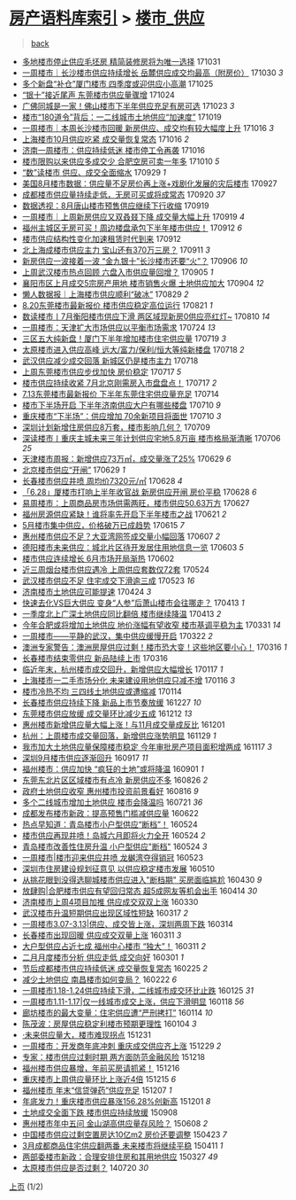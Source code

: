 [房产语料库索引](../../README.md)  > [楼市_供应](楼市_供应.md)
====
> [back](../README.md)

- [多地楼市停止供应毛坯房 精简装修房将为唯一选择](http://jkwz.applinzi.com/ittc/7030726165109670929.html#%E5%A4%9A%E5%9C%B0%E6%A5%BC%E5%B8%82%E5%81%9C%E6%AD%A2%E4%BE%9B%E5%BA%94%E6%AF%9B%E5%9D%AF%E6%88%BF+%E7%B2%BE%E7%AE%80%E8%A3%85%E4%BF%AE%E6%88%BF%E5%B0%86%E4%B8%BA%E5%94%AF%E4%B8%80%E9%80%89%E6%8B%A9) 171031  
- [一周楼市｜长沙楼市供应持续增长 岳麓供应成交均最高（附房价）](http://jkwz.applinzi.com/ittc/7030323253984363536.html#%E4%B8%80%E5%91%A8%E6%A5%BC%E5%B8%82%EF%BD%9C%E9%95%BF%E6%B2%99%E6%A5%BC%E5%B8%82%E4%BE%9B%E5%BA%94%E6%8C%81%E7%BB%AD%E5%A2%9E%E9%95%BF+%E5%B2%B3%E9%BA%93%E4%BE%9B%E5%BA%94%E6%88%90%E4%BA%A4%E5%9D%87%E6%9C%80%E9%AB%98%EF%BC%88%E9%99%84%E6%88%BF%E4%BB%B7%EF%BC%89) 171030 *3* 
- [多个新盘“补仓”厦门楼市 四季度或迎供应小高潮](http://jkwz.applinzi.com/ittc/7028410578526274577.html#%E5%A4%9A%E4%B8%AA%E6%96%B0%E7%9B%98%E2%80%9C%E8%A1%A5%E4%BB%93%E2%80%9D%E5%8E%A6%E9%97%A8%E6%A5%BC%E5%B8%82+%E5%9B%9B%E5%AD%A3%E5%BA%A6%E6%88%96%E8%BF%8E%E4%BE%9B%E5%BA%94%E5%B0%8F%E9%AB%98%E6%BD%AE) 171025  
- [“银十”接近尾声 东莞楼市供应量骤增](http://jkwz.applinzi.com/ittc/7027693120890864657.html#%E2%80%9C%E9%93%B6%E5%8D%81%E2%80%9D%E6%8E%A5%E8%BF%91%E5%B0%BE%E5%A3%B0+%E4%B8%9C%E8%8E%9E%E6%A5%BC%E5%B8%82%E4%BE%9B%E5%BA%94%E9%87%8F%E9%AA%A4%E5%A2%9E) 171024  
- [广佛同城是一家！佛山楼市下半年供应充足有房可选](http://jkwz.applinzi.com/ittc/7027674155380638736.html#%E5%B9%BF%E4%BD%9B%E5%90%8C%E5%9F%8E%E6%98%AF%E4%B8%80%E5%AE%B6%EF%BC%81%E4%BD%9B%E5%B1%B1%E6%A5%BC%E5%B8%82%E4%B8%8B%E5%8D%8A%E5%B9%B4%E4%BE%9B%E5%BA%94%E5%85%85%E8%B6%B3%E6%9C%89%E6%88%BF%E5%8F%AF%E9%80%89) 171023 *3* 
- [楼市“180道令”背后：一二线城市土地供应“加速度”](http://jkwz.applinzi.com/ittc/7026118754319205393.html#%E6%A5%BC%E5%B8%82%E2%80%9C180%E9%81%93%E4%BB%A4%E2%80%9D%E8%83%8C%E5%90%8E%EF%BC%9A%E4%B8%80%E4%BA%8C%E7%BA%BF%E5%9F%8E%E5%B8%82%E5%9C%9F%E5%9C%B0%E4%BE%9B%E5%BA%94%E2%80%9C%E5%8A%A0%E9%80%9F%E5%BA%A6%E2%80%9D) 171019  
- [一周楼市｜本周长沙楼市回暖 新房供应、成交均有较大幅度上升](http://jkwz.applinzi.com/ittc/7025106745033229329.html#%E4%B8%80%E5%91%A8%E6%A5%BC%E5%B8%82%EF%BD%9C%E6%9C%AC%E5%91%A8%E9%95%BF%E6%B2%99%E6%A5%BC%E5%B8%82%E5%9B%9E%E6%9A%96+%E6%96%B0%E6%88%BF%E4%BE%9B%E5%BA%94%E3%80%81%E6%88%90%E4%BA%A4%E5%9D%87%E6%9C%89%E8%BE%83%E5%A4%A7%E5%B9%85%E5%BA%A6%E4%B8%8A%E5%8D%87) 171016 *3* 
- [上海楼市10月供应吃紧 成交量恢复常态](http://jkwz.applinzi.com/ittc/7025091754599121937.html#%E4%B8%8A%E6%B5%B7%E6%A5%BC%E5%B8%8210%E6%9C%88%E4%BE%9B%E5%BA%94%E5%90%83%E7%B4%A7+%E6%88%90%E4%BA%A4%E9%87%8F%E6%81%A2%E5%A4%8D%E5%B8%B8%E6%80%81) 171016 *2* 
- [济南一周楼市：供应持续低迷 楼市停工令再袭](http://jkwz.applinzi.com/ittc/7025056333232079888.html#%E6%B5%8E%E5%8D%97%E4%B8%80%E5%91%A8%E6%A5%BC%E5%B8%82%EF%BC%9A%E4%BE%9B%E5%BA%94%E6%8C%81%E7%BB%AD%E4%BD%8E%E8%BF%B7+%E6%A5%BC%E5%B8%82%E5%81%9C%E5%B7%A5%E4%BB%A4%E5%86%8D%E8%A2%AD) 171016  
- [楼市限购以来供应多成交少 合肥空房可卖一年多](http://jkwz.applinzi.com/ittc/7022714473545204752.html#%E6%A5%BC%E5%B8%82%E9%99%90%E8%B4%AD%E4%BB%A5%E6%9D%A5%E4%BE%9B%E5%BA%94%E5%A4%9A%E6%88%90%E4%BA%A4%E5%B0%91+%E5%90%88%E8%82%A5%E7%A9%BA%E6%88%BF%E5%8F%AF%E5%8D%96%E4%B8%80%E5%B9%B4%E5%A4%9A) 171010 *5* 
- [“数”读楼市 供应、成交全面缩水](http://jkwz.applinzi.com/ittc/7018534540195398673.html#%E2%80%9C%E6%95%B0%E2%80%9D%E8%AF%BB%E6%A5%BC%E5%B8%82+%E4%BE%9B%E5%BA%94%E3%80%81%E6%88%90%E4%BA%A4%E5%85%A8%E9%9D%A2%E7%BC%A9%E6%B0%B4) 170929 *1* 
- [美国8月楼市数据：供应量不足房价再上涨+戏剧化发展的灾后楼市](http://jkwz.applinzi.com/ittc/7017323143390299152.html#%E7%BE%8E%E5%9B%BD8%E6%9C%88%E6%A5%BC%E5%B8%82%E6%95%B0%E6%8D%AE%EF%BC%9A%E4%BE%9B%E5%BA%94%E9%87%8F%E4%B8%8D%E8%B6%B3%E6%88%BF%E4%BB%B7%E5%86%8D%E4%B8%8A%E6%B6%A8%2B%E6%88%8F%E5%89%A7%E5%8C%96%E5%8F%91%E5%B1%95%E7%9A%84%E7%81%BE%E5%90%8E%E6%A5%BC%E5%B8%82) 170927  
- [成都楼市供应量持续走低，无房可买或将成常态](http://jkwz.applinzi.com/ittc/7015326180620895249.html#%E6%88%90%E9%83%BD%E6%A5%BC%E5%B8%82%E4%BE%9B%E5%BA%94%E9%87%8F%E6%8C%81%E7%BB%AD%E8%B5%B0%E4%BD%8E%EF%BC%8C%E6%97%A0%E6%88%BF%E5%8F%AF%E4%B9%B0%E6%88%96%E5%B0%86%E6%88%90%E5%B8%B8%E6%80%81) 170920 *37* 
- [数据透视：8月唐山楼市预售供应继续下行收缩](http://jkwz.applinzi.com/ittc/7015015049566094352.html#%E6%95%B0%E6%8D%AE%E9%80%8F%E8%A7%86%EF%BC%9A8%E6%9C%88%E5%94%90%E5%B1%B1%E6%A5%BC%E5%B8%82%E9%A2%84%E5%94%AE%E4%BE%9B%E5%BA%94%E7%BB%A7%E7%BB%AD%E4%B8%8B%E8%A1%8C%E6%94%B6%E7%BC%A9) 170919  
- [一周楼市｜上周新房供应又双叒叕下降 成交量大幅上升](http://jkwz.applinzi.com/ittc/7014948932453663761.html#%E4%B8%80%E5%91%A8%E6%A5%BC%E5%B8%82%EF%BD%9C%E4%B8%8A%E5%91%A8%E6%96%B0%E6%88%BF%E4%BE%9B%E5%BA%94%E5%8F%88%E5%8F%8C%E5%8F%92%E5%8F%95%E4%B8%8B%E9%99%8D+%E6%88%90%E4%BA%A4%E9%87%8F%E5%A4%A7%E5%B9%85%E4%B8%8A%E5%8D%87) 170919 *4* 
- [福州主城区无房可买！周边楼盘承包下半年楼市供应！](http://jkwz.applinzi.com/ittc/7012370634599040016.html#%E7%A6%8F%E5%B7%9E%E4%B8%BB%E5%9F%8E%E5%8C%BA%E6%97%A0%E6%88%BF%E5%8F%AF%E4%B9%B0%EF%BC%81%E5%91%A8%E8%BE%B9%E6%A5%BC%E7%9B%98%E6%89%BF%E5%8C%85%E4%B8%8B%E5%8D%8A%E5%B9%B4%E6%A5%BC%E5%B8%82%E4%BE%9B%E5%BA%94%EF%BC%81) 170912 *6* 
- [楼市供应结构性变化加速租赁时代到来](http://jkwz.applinzi.com/ittc/7012326019846112016.html#%E6%A5%BC%E5%B8%82%E4%BE%9B%E5%BA%94%E7%BB%93%E6%9E%84%E6%80%A7%E5%8F%98%E5%8C%96%E5%8A%A0%E9%80%9F%E7%A7%9F%E8%B5%81%E6%97%B6%E4%BB%A3%E5%88%B0%E6%9D%A5) 170912  
- [北上海成楼市供应主力 宝山还有370万三房？](http://jkwz.applinzi.com/ittc/7012055821335397393.html#%E5%8C%97%E4%B8%8A%E6%B5%B7%E6%88%90%E6%A5%BC%E5%B8%82%E4%BE%9B%E5%BA%94%E4%B8%BB%E5%8A%9B+%E5%AE%9D%E5%B1%B1%E8%BF%98%E6%9C%89370%E4%B8%87%E4%B8%89%E6%88%BF%EF%BC%9F) 170911 *3* 
- [新房供应一波接着一波 “金九银十”长沙楼市还要“火”？](http://jkwz.applinzi.com/ittc/7010229262039385104.html#%E6%96%B0%E6%88%BF%E4%BE%9B%E5%BA%94%E4%B8%80%E6%B3%A2%E6%8E%A5%E7%9D%80%E4%B8%80%E6%B3%A2+%E2%80%9C%E9%87%91%E4%B9%9D%E9%93%B6%E5%8D%81%E2%80%9D%E9%95%BF%E6%B2%99%E6%A5%BC%E5%B8%82%E8%BF%98%E8%A6%81%E2%80%9C%E7%81%AB%E2%80%9D%EF%BC%9F) 170906 *10* 
- [上周武汉楼市热点回顾 六盘入市供应量回增？](http://jkwz.applinzi.com/ittc/7009743362046051344.html#%E4%B8%8A%E5%91%A8%E6%AD%A6%E6%B1%89%E6%A5%BC%E5%B8%82%E7%83%AD%E7%82%B9%E5%9B%9E%E9%A1%BE+%E5%85%AD%E7%9B%98%E5%85%A5%E5%B8%82%E4%BE%9B%E5%BA%94%E9%87%8F%E5%9B%9E%E5%A2%9E%EF%BC%9F) 170905 *1* 
- [襄阳市区上月成交5宗房产用地 楼市销售火爆 土地供应加大](http://jkwz.applinzi.com/ittc/7009466103003350032.html#%E8%A5%84%E9%98%B3%E5%B8%82%E5%8C%BA%E4%B8%8A%E6%9C%88%E6%88%90%E4%BA%A45%E5%AE%97%E6%88%BF%E4%BA%A7%E7%94%A8%E5%9C%B0+%E6%A5%BC%E5%B8%82%E9%94%80%E5%94%AE%E7%81%AB%E7%88%86+%E5%9C%9F%E5%9C%B0%E4%BE%9B%E5%BA%94%E5%8A%A0%E5%A4%A7) 170904 *12* 
- [懒人数据报｜上海楼市供应顺利“破冰”](http://jkwz.applinzi.com/ittc/7007158833036919825.html#%E6%87%92%E4%BA%BA%E6%95%B0%E6%8D%AE%E6%8A%A5%EF%BD%9C%E4%B8%8A%E6%B5%B7%E6%A5%BC%E5%B8%82%E4%BE%9B%E5%BA%94%E9%A1%BA%E5%88%A9%E2%80%9C%E7%A0%B4%E5%86%B0%E2%80%9D) 170829 *2* 
- [8.20东莞楼市最新报价 楼市供应稳定高位运行](http://jkwz.applinzi.com/ittc/7004201943885677584.html#8.20%E4%B8%9C%E8%8E%9E%E6%A5%BC%E5%B8%82%E6%9C%80%E6%96%B0%E6%8A%A5%E4%BB%B7+%E6%A5%BC%E5%B8%82%E4%BE%9B%E5%BA%94%E7%A8%B3%E5%AE%9A%E9%AB%98%E4%BD%8D%E8%BF%90%E8%A1%8C) 170821 *1* 
- [数读楼市丨7月衡阳楼市供应下滑 两区域现新房0供应亮红灯~](http://jkwz.applinzi.com/ittc/7000229019260552209.html#%E6%95%B0%E8%AF%BB%E6%A5%BC%E5%B8%82%E4%B8%A87%E6%9C%88%E8%A1%A1%E9%98%B3%E6%A5%BC%E5%B8%82%E4%BE%9B%E5%BA%94%E4%B8%8B%E6%BB%91+%E4%B8%A4%E5%8C%BA%E5%9F%9F%E7%8E%B0%E6%96%B0%E6%88%BF0%E4%BE%9B%E5%BA%94%E4%BA%AE%E7%BA%A2%E7%81%AF%7E) 170810 *14* 
- [一周楼市：天津扩大市场供应以平衡市场需求](http://jkwz.applinzi.com/ittc/6993912489094677521.html#%E4%B8%80%E5%91%A8%E6%A5%BC%E5%B8%82%EF%BC%9A%E5%A4%A9%E6%B4%A5%E6%89%A9%E5%A4%A7%E5%B8%82%E5%9C%BA%E4%BE%9B%E5%BA%94%E4%BB%A5%E5%B9%B3%E8%A1%A1%E5%B8%82%E5%9C%BA%E9%9C%80%E6%B1%82) 170724 *13* 
- [三区五大纯新盘！厦门下半年增加楼市住宅供应量](http://jkwz.applinzi.com/ittc/6992061750059729937.html#%E4%B8%89%E5%8C%BA%E4%BA%94%E5%A4%A7%E7%BA%AF%E6%96%B0%E7%9B%98%EF%BC%81%E5%8E%A6%E9%97%A8%E4%B8%8B%E5%8D%8A%E5%B9%B4%E5%A2%9E%E5%8A%A0%E6%A5%BC%E5%B8%82%E4%BD%8F%E5%AE%85%E4%BE%9B%E5%BA%94%E9%87%8F) 170719 *3* 
- [太原楼市进入供应高峰 远大/富力/保利/恒大等纯新楼盘](http://jkwz.applinzi.com/ittc/6991657661723313168.html#%E5%A4%AA%E5%8E%9F%E6%A5%BC%E5%B8%82%E8%BF%9B%E5%85%A5%E4%BE%9B%E5%BA%94%E9%AB%98%E5%B3%B0+%E8%BF%9C%E5%A4%A7%2F%E5%AF%8C%E5%8A%9B%2F%E4%BF%9D%E5%88%A9%2F%E6%81%92%E5%A4%A7%E7%AD%89%E7%BA%AF%E6%96%B0%E6%A5%BC%E7%9B%98) 170718 *2* 
- [武汉供应减少成交回落 新城区仍是楼市主力](http://jkwz.applinzi.com/ittc/6991573973778039824.html#%E6%AD%A6%E6%B1%89%E4%BE%9B%E5%BA%94%E5%87%8F%E5%B0%91%E6%88%90%E4%BA%A4%E5%9B%9E%E8%90%BD+%E6%96%B0%E5%9F%8E%E5%8C%BA%E4%BB%8D%E6%98%AF%E6%A5%BC%E5%B8%82%E4%B8%BB%E5%8A%9B) 170718  
- [上周东莞楼市供应步伐加快 房价稳定](http://jkwz.applinzi.com/ittc/6991169075664126992.html#%E4%B8%8A%E5%91%A8%E4%B8%9C%E8%8E%9E%E6%A5%BC%E5%B8%82%E4%BE%9B%E5%BA%94%E6%AD%A5%E4%BC%90%E5%8A%A0%E5%BF%AB+%E6%88%BF%E4%BB%B7%E7%A8%B3%E5%AE%9A) 170717 *5* 
- [楼市供应持续收紧 7月北京刚需房入市盘盘点！](http://jkwz.applinzi.com/ittc/6991159000857838609.html#%E6%A5%BC%E5%B8%82%E4%BE%9B%E5%BA%94%E6%8C%81%E7%BB%AD%E6%94%B6%E7%B4%A7+7%E6%9C%88%E5%8C%97%E4%BA%AC%E5%88%9A%E9%9C%80%E6%88%BF%E5%85%A5%E5%B8%82%E7%9B%98%E7%9B%98%E7%82%B9%EF%BC%81) 170717 *2* 
- [7.13东莞楼市最新报价 下半年东莞住宅供应量充足](http://jkwz.applinzi.com/ittc/6990114372536763408.html#7.13%E4%B8%9C%E8%8E%9E%E6%A5%BC%E5%B8%82%E6%9C%80%E6%96%B0%E6%8A%A5%E4%BB%B7+%E4%B8%8B%E5%8D%8A%E5%B9%B4%E4%B8%9C%E8%8E%9E%E4%BD%8F%E5%AE%85%E4%BE%9B%E5%BA%94%E9%87%8F%E5%85%85%E8%B6%B3) 170714  
- [楼市下半场开启 下半年济南供应大户有哪些楼盘](http://jkwz.applinzi.com/ittc/6988670619288601604.html#%E6%A5%BC%E5%B8%82%E4%B8%8B%E5%8D%8A%E5%9C%BA%E5%BC%80%E5%90%AF+%E4%B8%8B%E5%8D%8A%E5%B9%B4%E6%B5%8E%E5%8D%97%E4%BE%9B%E5%BA%94%E5%A4%A7%E6%88%B7%E6%9C%89%E5%93%AA%E4%BA%9B%E6%A5%BC%E7%9B%98) 170710 *9* 
- [重庆楼市“下半场”：供应增加 70余新项目将面世](http://jkwz.applinzi.com/ittc/6988484062728422161.html#%E9%87%8D%E5%BA%86%E6%A5%BC%E5%B8%82%E2%80%9C%E4%B8%8B%E5%8D%8A%E5%9C%BA%E2%80%9D%EF%BC%9A%E4%BE%9B%E5%BA%94%E5%A2%9E%E5%8A%A0+70%E4%BD%99%E6%96%B0%E9%A1%B9%E7%9B%AE%E5%B0%86%E9%9D%A2%E4%B8%96) 170710 *3* 
- [深圳计划新增住房供应8万套，楼市影响几何？](http://jkwz.applinzi.com/ittc/6988228658140283909.html#%E6%B7%B1%E5%9C%B3%E8%AE%A1%E5%88%92%E6%96%B0%E5%A2%9E%E4%BD%8F%E6%88%BF%E4%BE%9B%E5%BA%948%E4%B8%87%E5%A5%97%EF%BC%8C%E6%A5%BC%E5%B8%82%E5%BD%B1%E5%93%8D%E5%87%A0%E4%BD%95%EF%BC%9F) 170709  
- [深读楼市丨重庆主城未来三年计划供应宅地5.8万亩 楼市格局渐清晰](http://jkwz.applinzi.com/ittc/6987132775554352145.html#%E6%B7%B1%E8%AF%BB%E6%A5%BC%E5%B8%82%E4%B8%A8%E9%87%8D%E5%BA%86%E4%B8%BB%E5%9F%8E%E6%9C%AA%E6%9D%A5%E4%B8%89%E5%B9%B4%E8%AE%A1%E5%88%92%E4%BE%9B%E5%BA%94%E5%AE%85%E5%9C%B05.8%E4%B8%87%E4%BA%A9+%E6%A5%BC%E5%B8%82%E6%A0%BC%E5%B1%80%E6%B8%90%E6%B8%85%E6%99%B0) 170706 *25* 
- [天津楼市周报：新增供应73万㎡，成交量涨了25%](http://jkwz.applinzi.com/ittc/6984611897587270660.html#%E5%A4%A9%E6%B4%A5%E6%A5%BC%E5%B8%82%E5%91%A8%E6%8A%A5%EF%BC%9A%E6%96%B0%E5%A2%9E%E4%BE%9B%E5%BA%9473%E4%B8%87%E3%8E%A1%EF%BC%8C%E6%88%90%E4%BA%A4%E9%87%8F%E6%B6%A8%E4%BA%8625%25) 170629 *6* 
- [北京楼市供应“开闸”](http://jkwz.applinzi.com/ittc/6984490268613936132.html#%E5%8C%97%E4%BA%AC%E6%A5%BC%E5%B8%82%E4%BE%9B%E5%BA%94%E2%80%9C%E5%BC%80%E9%97%B8%E2%80%9D) 170629 *1* 
- [长春楼市供应井喷 周均价7320元/㎡](http://jkwz.applinzi.com/ittc/6984180292473324549.html#%E9%95%BF%E6%98%A5%E6%A5%BC%E5%B8%82%E4%BE%9B%E5%BA%94%E4%BA%95%E5%96%B7+%E5%91%A8%E5%9D%87%E4%BB%B77320%E5%85%83%2F%E3%8E%A1) 170628 *4* 
- [「6.28」厦楼市打响上半年收官战 新房供应开闸 房价平稳](http://jkwz.applinzi.com/ittc/6984124179660948485.html#%E3%80%8C6.28%E3%80%8D%E5%8E%A6%E6%A5%BC%E5%B8%82%E6%89%93%E5%93%8D%E4%B8%8A%E5%8D%8A%E5%B9%B4%E6%94%B6%E5%AE%98%E6%88%98+%E6%96%B0%E6%88%BF%E4%BE%9B%E5%BA%94%E5%BC%80%E9%97%B8+%E6%88%BF%E4%BB%B7%E5%B9%B3%E7%A8%B3) 170628 *6* 
- [易周楼市：上周商品房市场供需两旺，楼市供应50.63万方](http://jkwz.applinzi.com/ittc/6983912853386822661.html#%E6%98%93%E5%91%A8%E6%A5%BC%E5%B8%82%EF%BC%9A%E4%B8%8A%E5%91%A8%E5%95%86%E5%93%81%E6%88%BF%E5%B8%82%E5%9C%BA%E4%BE%9B%E9%9C%80%E4%B8%A4%E6%97%BA%EF%BC%8C%E6%A5%BC%E5%B8%82%E4%BE%9B%E5%BA%9450.63%E4%B8%87%E6%96%B9) 170627  
- [福州房源供应紧缺！谁将率先开启下半年楼市之战](http://jkwz.applinzi.com/ittc/6981639703231988741.html#%E7%A6%8F%E5%B7%9E%E6%88%BF%E6%BA%90%E4%BE%9B%E5%BA%94%E7%B4%A7%E7%BC%BA%EF%BC%81%E8%B0%81%E5%B0%86%E7%8E%87%E5%85%88%E5%BC%80%E5%90%AF%E4%B8%8B%E5%8D%8A%E5%B9%B4%E6%A5%BC%E5%B8%82%E4%B9%8B%E6%88%98) 170621 *2* 
- [5月楼市集中供应，价格破万已成趋势](http://jkwz.applinzi.com/ittc/6979406221667730436.html#5%E6%9C%88%E6%A5%BC%E5%B8%82%E9%9B%86%E4%B8%AD%E4%BE%9B%E5%BA%94%EF%BC%8C%E4%BB%B7%E6%A0%BC%E7%A0%B4%E4%B8%87%E5%B7%B2%E6%88%90%E8%B6%8B%E5%8A%BF) 170615 *7* 
- [惠州楼市供应不足？大亚湾网签成交量小幅回落](http://jkwz.applinzi.com/ittc/6976488433676452869.html#%E6%83%A0%E5%B7%9E%E6%A5%BC%E5%B8%82%E4%BE%9B%E5%BA%94%E4%B8%8D%E8%B6%B3%EF%BC%9F%E5%A4%A7%E4%BA%9A%E6%B9%BE%E7%BD%91%E7%AD%BE%E6%88%90%E4%BA%A4%E9%87%8F%E5%B0%8F%E5%B9%85%E5%9B%9E%E8%90%BD) 170607 *2* 
- [德阳楼市未来供应：城北片区待开发居住用地信息一览](http://jkwz.applinzi.com/ittc/6974901977317114885.html#%E5%BE%B7%E9%98%B3%E6%A5%BC%E5%B8%82%E6%9C%AA%E6%9D%A5%E4%BE%9B%E5%BA%94%EF%BC%9A%E5%9F%8E%E5%8C%97%E7%89%87%E5%8C%BA%E5%BE%85%E5%BC%80%E5%8F%91%E5%B1%85%E4%BD%8F%E7%94%A8%E5%9C%B0%E4%BF%A1%E6%81%AF%E4%B8%80%E8%A7%88) 170603 *5* 
- [楼市供应连续增长 6月市场开局渐热](http://jkwz.applinzi.com/ittc/6974493981751641093.html#%E6%A5%BC%E5%B8%82%E4%BE%9B%E5%BA%94%E8%BF%9E%E7%BB%AD%E5%A2%9E%E9%95%BF+6%E6%9C%88%E5%B8%82%E5%9C%BA%E5%BC%80%E5%B1%80%E6%B8%90%E7%83%AD) 170602  
- [近三周烟台楼市供应遇冷 上周供应套数仅72套](http://jkwz.applinzi.com/ittc/6971197164750373893.html#%E8%BF%91%E4%B8%89%E5%91%A8%E7%83%9F%E5%8F%B0%E6%A5%BC%E5%B8%82%E4%BE%9B%E5%BA%94%E9%81%87%E5%86%B7+%E4%B8%8A%E5%91%A8%E4%BE%9B%E5%BA%94%E5%A5%97%E6%95%B0%E4%BB%8572%E5%A5%97) 170524  
- [武汉楼市供应不足 住宅成交下滑逾三成](http://jkwz.applinzi.com/ittc/6970778169853346820.html#%E6%AD%A6%E6%B1%89%E6%A5%BC%E5%B8%82%E4%BE%9B%E5%BA%94%E4%B8%8D%E8%B6%B3+%E4%BD%8F%E5%AE%85%E6%88%90%E4%BA%A4%E4%B8%8B%E6%BB%91%E9%80%BE%E4%B8%89%E6%88%90) 170523 *16* 
- [济南楼市土地供应可能提速](http://jkwz.applinzi.com/ittc/6959900249626772485.html#%E6%B5%8E%E5%8D%97%E6%A5%BC%E5%B8%82%E5%9C%9F%E5%9C%B0%E4%BE%9B%E5%BA%94%E5%8F%AF%E8%83%BD%E6%8F%90%E9%80%9F) 170424 *3* 
- [快速去化VS巨大供应 变身“人参”后萧山楼市会往哪走？](http://jkwz.applinzi.com/ittc/6956026626793014276.html#%E5%BF%AB%E9%80%9F%E5%8E%BB%E5%8C%96VS%E5%B7%A8%E5%A4%A7%E4%BE%9B%E5%BA%94+%E5%8F%98%E8%BA%AB%E2%80%9C%E4%BA%BA%E5%8F%82%E2%80%9D%E5%90%8E%E8%90%A7%E5%B1%B1%E6%A5%BC%E5%B8%82%E4%BC%9A%E5%BE%80%E5%93%AA%E8%B5%B0%EF%BC%9F) 170413 *1* 
- [一季度北上广深土地供应同比翻倍 楼市继续降温](http://jkwz.applinzi.com/ittc/6956013336490689540.html#%E4%B8%80%E5%AD%A3%E5%BA%A6%E5%8C%97%E4%B8%8A%E5%B9%BF%E6%B7%B1%E5%9C%9F%E5%9C%B0%E4%BE%9B%E5%BA%94%E5%90%8C%E6%AF%94%E7%BF%BB%E5%80%8D+%E6%A5%BC%E5%B8%82%E7%BB%A7%E7%BB%AD%E9%99%8D%E6%B8%A9) 170413 *2* 
- [今年合肥或将增加土地供应 地价涨幅有望收窄 楼市基调平稳为主](http://jkwz.applinzi.com/ittc/6951213593759581188.html#%E4%BB%8A%E5%B9%B4%E5%90%88%E8%82%A5%E6%88%96%E5%B0%86%E5%A2%9E%E5%8A%A0%E5%9C%9F%E5%9C%B0%E4%BE%9B%E5%BA%94+%E5%9C%B0%E4%BB%B7%E6%B6%A8%E5%B9%85%E6%9C%89%E6%9C%9B%E6%94%B6%E7%AA%84+%E6%A5%BC%E5%B8%82%E5%9F%BA%E8%B0%83%E5%B9%B3%E7%A8%B3%E4%B8%BA%E4%B8%BB) 170331 *14* 
- [一周楼市——平静的武汉，集中供应缓慢开启](http://jkwz.applinzi.com/ittc/6947872889733907460.html#%E4%B8%80%E5%91%A8%E6%A5%BC%E5%B8%82%E2%80%94%E2%80%94%E5%B9%B3%E9%9D%99%E7%9A%84%E6%AD%A6%E6%B1%89%EF%BC%8C%E9%9B%86%E4%B8%AD%E4%BE%9B%E5%BA%94%E7%BC%93%E6%85%A2%E5%BC%80%E5%90%AF) 170322 *2* 
- [澳洲专家警告：澳洲房屋供应过剩！楼市恐大变！这些地区要小心！](http://jkwz.applinzi.com/ittc/6945613140321633284.html#%E6%BE%B3%E6%B4%B2%E4%B8%93%E5%AE%B6%E8%AD%A6%E5%91%8A%EF%BC%9A%E6%BE%B3%E6%B4%B2%E6%88%BF%E5%B1%8B%E4%BE%9B%E5%BA%94%E8%BF%87%E5%89%A9%EF%BC%81%E6%A5%BC%E5%B8%82%E6%81%90%E5%A4%A7%E5%8F%98%EF%BC%81%E8%BF%99%E4%BA%9B%E5%9C%B0%E5%8C%BA%E8%A6%81%E5%B0%8F%E5%BF%83%EF%BC%81) 170316 *1* 
- [长春楼市结束零供应 新品陆续上市](http://jkwz.applinzi.com/ittc/6945143204507812868.html#%E9%95%BF%E6%98%A5%E6%A5%BC%E5%B8%82%E7%BB%93%E6%9D%9F%E9%9B%B6%E4%BE%9B%E5%BA%94+%E6%96%B0%E5%93%81%E9%99%86%E7%BB%AD%E4%B8%8A%E5%B8%82) 170316  
- [临近年末，杭州楼市成交回升，新增供应大幅增长](http://jkwz.applinzi.com/ittc/6924157919003411461.html#%E4%B8%B4%E8%BF%91%E5%B9%B4%E6%9C%AB%EF%BC%8C%E6%9D%AD%E5%B7%9E%E6%A5%BC%E5%B8%82%E6%88%90%E4%BA%A4%E5%9B%9E%E5%8D%87%EF%BC%8C%E6%96%B0%E5%A2%9E%E4%BE%9B%E5%BA%94%E5%A4%A7%E5%B9%85%E5%A2%9E%E9%95%BF) 170117 *1* 
- [上海楼市一二手市场分化 未来建设用地供应只减不增](http://jkwz.applinzi.com/ittc/6923554102029321221.html#%E4%B8%8A%E6%B5%B7%E6%A5%BC%E5%B8%82%E4%B8%80%E4%BA%8C%E6%89%8B%E5%B8%82%E5%9C%BA%E5%88%86%E5%8C%96+%E6%9C%AA%E6%9D%A5%E5%BB%BA%E8%AE%BE%E7%94%A8%E5%9C%B0%E4%BE%9B%E5%BA%94%E5%8F%AA%E5%87%8F%E4%B8%8D%E5%A2%9E) 170116 *3* 
- [楼市冷热不均 三四线土地供应或遭缩减](http://jkwz.applinzi.com/ittc/6922772583811646469.html#%E6%A5%BC%E5%B8%82%E5%86%B7%E7%83%AD%E4%B8%8D%E5%9D%87+%E4%B8%89%E5%9B%9B%E7%BA%BF%E5%9C%9F%E5%9C%B0%E4%BE%9B%E5%BA%94%E6%88%96%E9%81%AD%E7%BC%A9%E5%87%8F) 170114  
- [长春楼市供应持续下降 新品上市节奏放缓](http://jkwz.applinzi.com/ittc/6916351727002715141.html#%E9%95%BF%E6%98%A5%E6%A5%BC%E5%B8%82%E4%BE%9B%E5%BA%94%E6%8C%81%E7%BB%AD%E4%B8%8B%E9%99%8D+%E6%96%B0%E5%93%81%E4%B8%8A%E5%B8%82%E8%8A%82%E5%A5%8F%E6%94%BE%E7%BC%93) 161227 *10* 
- [东莞楼市供应放缓 成交量环比减少五成](http://jkwz.applinzi.com/ittc/6910662596587160581.html#%E4%B8%9C%E8%8E%9E%E6%A5%BC%E5%B8%82%E4%BE%9B%E5%BA%94%E6%94%BE%E7%BC%93+%E6%88%90%E4%BA%A4%E9%87%8F%E7%8E%AF%E6%AF%94%E5%87%8F%E5%B0%91%E4%BA%94%E6%88%90) 161212 *13* 
- [惠州楼市新增供应量大幅上涨！与11月成交量成反比](http://jkwz.applinzi.com/ittc/6906658154720265220.html#%E6%83%A0%E5%B7%9E%E6%A5%BC%E5%B8%82%E6%96%B0%E5%A2%9E%E4%BE%9B%E5%BA%94%E9%87%8F%E5%A4%A7%E5%B9%85%E4%B8%8A%E6%B6%A8%EF%BC%81%E4%B8%8E11%E6%9C%88%E6%88%90%E4%BA%A4%E9%87%8F%E6%88%90%E5%8F%8D%E6%AF%94) 161201  
- [杭州：上周楼市成交量回落，新增供应涨势明显](http://jkwz.applinzi.com/ittc/6905991757656753156.html#%E6%9D%AD%E5%B7%9E%EF%BC%9A%E4%B8%8A%E5%91%A8%E6%A5%BC%E5%B8%82%E6%88%90%E4%BA%A4%E9%87%8F%E5%9B%9E%E8%90%BD%EF%BC%8C%E6%96%B0%E5%A2%9E%E4%BE%9B%E5%BA%94%E6%B6%A8%E5%8A%BF%E6%98%8E%E6%98%BE) 161129 *1* 
- [我市加大土地供应量保障楼市稳定 今年审批房产项目面积增两成](http://jkwz.applinzi.com/ittc/6901348214732489733.html#%E6%88%91%E5%B8%82%E5%8A%A0%E5%A4%A7%E5%9C%9F%E5%9C%B0%E4%BE%9B%E5%BA%94%E9%87%8F%E4%BF%9D%E9%9A%9C%E6%A5%BC%E5%B8%82%E7%A8%B3%E5%AE%9A+%E4%BB%8A%E5%B9%B4%E5%AE%A1%E6%89%B9%E6%88%BF%E4%BA%A7%E9%A1%B9%E7%9B%AE%E9%9D%A2%E7%A7%AF%E5%A2%9E%E4%B8%A4%E6%88%90) 161117 *3* 
- [深圳9月楼市供应逐渐回升](http://jkwz.applinzi.com/ittc/6878728392098186244.html#%E6%B7%B1%E5%9C%B39%E6%9C%88%E6%A5%BC%E5%B8%82%E4%BE%9B%E5%BA%94%E9%80%90%E6%B8%90%E5%9B%9E%E5%8D%87) 160917 *11* 
- [福州楼市：供应加快 “疯狂的土地”或将降温](http://jkwz.applinzi.com/ittc/6872818211539649540.html#%E7%A6%8F%E5%B7%9E%E6%A5%BC%E5%B8%82%EF%BC%9A%E4%BE%9B%E5%BA%94%E5%8A%A0%E5%BF%AB+%E2%80%9C%E7%96%AF%E7%8B%82%E7%9A%84%E5%9C%9F%E5%9C%B0%E2%80%9D%E6%88%96%E5%B0%86%E9%99%8D%E6%B8%A9) 160901 *1* 
- [东莞东北片区区域楼市有点冷 新房供应不多](http://jkwz.applinzi.com/ittc/6870598460155364356.html#%E4%B8%9C%E8%8E%9E%E4%B8%9C%E5%8C%97%E7%89%87%E5%8C%BA%E5%8C%BA%E5%9F%9F%E6%A5%BC%E5%B8%82%E6%9C%89%E7%82%B9%E5%86%B7+%E6%96%B0%E6%88%BF%E4%BE%9B%E5%BA%94%E4%B8%8D%E5%A4%9A) 160826 *2* 
- [政府土地供应收窄 惠州楼市投资前景看好](http://jkwz.applinzi.com/ittc/6866882063130690565.html#%E6%94%BF%E5%BA%9C%E5%9C%9F%E5%9C%B0%E4%BE%9B%E5%BA%94%E6%94%B6%E7%AA%84+%E6%83%A0%E5%B7%9E%E6%A5%BC%E5%B8%82%E6%8A%95%E8%B5%84%E5%89%8D%E6%99%AF%E7%9C%8B%E5%A5%BD) 160816 *9* 
- [多个二线城市增加土地供应 楼市会降温吗](http://jkwz.applinzi.com/ittc/6857238181556257797.html#%E5%A4%9A%E4%B8%AA%E4%BA%8C%E7%BA%BF%E5%9F%8E%E5%B8%82%E5%A2%9E%E5%8A%A0%E5%9C%9F%E5%9C%B0%E4%BE%9B%E5%BA%94+%E6%A5%BC%E5%B8%82%E4%BC%9A%E9%99%8D%E6%B8%A9%E5%90%97) 160721 *36* 
- [成都发布楼市新政：提高预售门槛减供应量](http://jkwz.applinzi.com/ittc/6846485289186624517.html#%E6%88%90%E9%83%BD%E5%8F%91%E5%B8%83%E6%A5%BC%E5%B8%82%E6%96%B0%E6%94%BF%EF%BC%9A%E6%8F%90%E9%AB%98%E9%A2%84%E5%94%AE%E9%97%A8%E6%A7%9B%E5%87%8F%E4%BE%9B%E5%BA%94%E9%87%8F) 160622  
- [热点早知道：青岛楼市小户型供应“断档”！](http://jkwz.applinzi.com/ittc/6835791664110896133.html#%E7%83%AD%E7%82%B9%E6%97%A9%E7%9F%A5%E9%81%93%EF%BC%9A%E9%9D%92%E5%B2%9B%E6%A5%BC%E5%B8%82%E5%B0%8F%E6%88%B7%E5%9E%8B%E4%BE%9B%E5%BA%94%E2%80%9C%E6%96%AD%E6%A1%A3%E2%80%9D%EF%BC%81) 160524  
- [楼市供应再现井喷！岛城六月即将火力全开](http://jkwz.applinzi.com/ittc/6835719576356389892.html#%E6%A5%BC%E5%B8%82%E4%BE%9B%E5%BA%94%E5%86%8D%E7%8E%B0%E4%BA%95%E5%96%B7%EF%BC%81%E5%B2%9B%E5%9F%8E%E5%85%AD%E6%9C%88%E5%8D%B3%E5%B0%86%E7%81%AB%E5%8A%9B%E5%85%A8%E5%BC%80) 160524 *2* 
- [青岛楼市改善性住房升温 小户型供应&quot;断档&quot;](http://jkwz.applinzi.com/ittc/6835695730043651076.html#%E9%9D%92%E5%B2%9B%E6%A5%BC%E5%B8%82%E6%94%B9%E5%96%84%E6%80%A7%E4%BD%8F%E6%88%BF%E5%8D%87%E6%B8%A9+%E5%B0%8F%E6%88%B7%E5%9E%8B%E4%BE%9B%E5%BA%94%26quot%3B%E6%96%AD%E6%A1%A3%26quot%3B) 160524 *3* 
- [一周楼市|楼市迎来供应井喷 龙樾湾夺得销冠](http://jkwz.applinzi.com/ittc/6835476389771609093.html#%E4%B8%80%E5%91%A8%E6%A5%BC%E5%B8%82%7C%E6%A5%BC%E5%B8%82%E8%BF%8E%E6%9D%A5%E4%BE%9B%E5%BA%94%E4%BA%95%E5%96%B7+%E9%BE%99%E6%A8%BE%E6%B9%BE%E5%A4%BA%E5%BE%97%E9%94%80%E5%86%A0) 160523  
- [深圳市住房建设规划征意见 以供应稳定楼市发展](http://jkwz.applinzi.com/ittc/6830620543367513093.html#%E6%B7%B1%E5%9C%B3%E5%B8%82%E4%BD%8F%E6%88%BF%E5%BB%BA%E8%AE%BE%E8%A7%84%E5%88%92%E5%BE%81%E6%84%8F%E8%A7%81+%E4%BB%A5%E4%BE%9B%E5%BA%94%E7%A8%B3%E5%AE%9A%E6%A5%BC%E5%B8%82%E5%8F%91%E5%B1%95) 160510  
- [从挑花眼到没得选聊城楼市供应进入&quot;断档期&quot; 买房面临尴尬](http://jkwz.applinzi.com/ittc/6826798255547352068.html#%E4%BB%8E%E6%8C%91%E8%8A%B1%E7%9C%BC%E5%88%B0%E6%B2%A1%E5%BE%97%E9%80%89%E8%81%8A%E5%9F%8E%E6%A5%BC%E5%B8%82%E4%BE%9B%E5%BA%94%E8%BF%9B%E5%85%A5%26quot%3B%E6%96%AD%E6%A1%A3%E6%9C%9F%26quot%3B+%E4%B9%B0%E6%88%BF%E9%9D%A2%E4%B8%B4%E5%B0%B4%E5%B0%AC) 160430 *9* 
- [放肆购|合肥楼市供应有望回归常态 超5成网友等机会出手](http://jkwz.applinzi.com/ittc/6820890423325099013.html#%E6%94%BE%E8%82%86%E8%B4%AD%7C%E5%90%88%E8%82%A5%E6%A5%BC%E5%B8%82%E4%BE%9B%E5%BA%94%E6%9C%89%E6%9C%9B%E5%9B%9E%E5%BD%92%E5%B8%B8%E6%80%81+%E8%B6%855%E6%88%90%E7%BD%91%E5%8F%8B%E7%AD%89%E6%9C%BA%E4%BC%9A%E5%87%BA%E6%89%8B) 160414 *30* 
- [济南楼市上周4项目加推 供应成交双双上涨](http://jkwz.applinzi.com/ittc/6815306398397105156.html#%E6%B5%8E%E5%8D%97%E6%A5%BC%E5%B8%82%E4%B8%8A%E5%91%A84%E9%A1%B9%E7%9B%AE%E5%8A%A0%E6%8E%A8+%E4%BE%9B%E5%BA%94%E6%88%90%E4%BA%A4%E5%8F%8C%E5%8F%8C%E4%B8%8A%E6%B6%A8) 160330  
- [武汉楼市升温短期供应出现区域性短缺](http://jkwz.applinzi.com/ittc/6810581843564823556.html#%E6%AD%A6%E6%B1%89%E6%A5%BC%E5%B8%82%E5%8D%87%E6%B8%A9%E7%9F%AD%E6%9C%9F%E4%BE%9B%E5%BA%94%E5%87%BA%E7%8E%B0%E5%8C%BA%E5%9F%9F%E6%80%A7%E7%9F%AD%E7%BC%BA) 160317 *2* 
- [一周楼市3.07-3.13|供应、成交皆上涨，深圳两周下跌](http://jkwz.applinzi.com/ittc/6809495083040637956.html#%E4%B8%80%E5%91%A8%E6%A5%BC%E5%B8%823.07-3.13%7C%E4%BE%9B%E5%BA%94%E3%80%81%E6%88%90%E4%BA%A4%E7%9A%86%E4%B8%8A%E6%B6%A8%EF%BC%8C%E6%B7%B1%E5%9C%B3%E4%B8%A4%E5%91%A8%E4%B8%8B%E8%B7%8C) 160314  
- [长春楼市出现回暖 供应成交双量上涨](http://jkwz.applinzi.com/ittc/6808388765923935237.html#%E9%95%BF%E6%98%A5%E6%A5%BC%E5%B8%82%E5%87%BA%E7%8E%B0%E5%9B%9E%E6%9A%96+%E4%BE%9B%E5%BA%94%E6%88%90%E4%BA%A4%E5%8F%8C%E9%87%8F%E4%B8%8A%E6%B6%A8) 160311 *3* 
- [大户型供应占近七成 福州中心楼市 “独大”！](http://jkwz.applinzi.com/ittc/6808282893256229893.html#%E5%A4%A7%E6%88%B7%E5%9E%8B%E4%BE%9B%E5%BA%94%E5%8D%A0%E8%BF%91%E4%B8%83%E6%88%90+%E7%A6%8F%E5%B7%9E%E4%B8%AD%E5%BF%83%E6%A5%BC%E5%B8%82+%E2%80%9C%E7%8B%AC%E5%A4%A7%E2%80%9D%EF%BC%81) 160311 *2* 
- [二月月度楼市分析 供应走低 成交向好](http://jkwz.applinzi.com/ittc/6804559001631065092.html#%E4%BA%8C%E6%9C%88%E6%9C%88%E5%BA%A6%E6%A5%BC%E5%B8%82%E5%88%86%E6%9E%90+%E4%BE%9B%E5%BA%94%E8%B5%B0%E4%BD%8E+%E6%88%90%E4%BA%A4%E5%90%91%E5%A5%BD) 160301 *1* 
- [节后成都楼市供应持续低迷 成交量恢复常态](http://jkwz.applinzi.com/ittc/6802764530044109828.html#%E8%8A%82%E5%90%8E%E6%88%90%E9%83%BD%E6%A5%BC%E5%B8%82%E4%BE%9B%E5%BA%94%E6%8C%81%E7%BB%AD%E4%BD%8E%E8%BF%B7+%E6%88%90%E4%BA%A4%E9%87%8F%E6%81%A2%E5%A4%8D%E5%B8%B8%E6%80%81) 160225 *2* 
- [减少土地供应 南昌楼市如何变局？](http://jkwz.applinzi.com/ittc/6801530179981673476.html#%E5%87%8F%E5%B0%91%E5%9C%9F%E5%9C%B0%E4%BE%9B%E5%BA%94+%E5%8D%97%E6%98%8C%E6%A5%BC%E5%B8%82%E5%A6%82%E4%BD%95%E5%8F%98%E5%B1%80%EF%BC%9F) 160222 *6* 
- [一周楼市1.18-1.24供应持续下滑，二线城市成交环比止跌](http://jkwz.applinzi.com/ittc/6791312753650304005.html#%E4%B8%80%E5%91%A8%E6%A5%BC%E5%B8%821.18-1.24%E4%BE%9B%E5%BA%94%E6%8C%81%E7%BB%AD%E4%B8%8B%E6%BB%91%EF%BC%8C%E4%BA%8C%E7%BA%BF%E5%9F%8E%E5%B8%82%E6%88%90%E4%BA%A4%E7%8E%AF%E6%AF%94%E6%AD%A2%E8%B7%8C) 160125 *31* 
- [一周楼市1.11-1.17|仅一线城市成交上涨，供应下滑明显](http://jkwz.applinzi.com/ittc/6788706808399135748.html#%E4%B8%80%E5%91%A8%E6%A5%BC%E5%B8%821.11-1.17%7C%E4%BB%85%E4%B8%80%E7%BA%BF%E5%9F%8E%E5%B8%82%E6%88%90%E4%BA%A4%E4%B8%8A%E6%B6%A8%EF%BC%8C%E4%BE%9B%E5%BA%94%E4%B8%8B%E6%BB%91%E6%98%8E%E6%98%BE) 160118 *56* 
- [廊坊楼市的最大变量：住宅供应遭“严刑拷打”](http://jkwz.applinzi.com/ittc/6787175659982029828.html#%E5%BB%8A%E5%9D%8A%E6%A5%BC%E5%B8%82%E7%9A%84%E6%9C%80%E5%A4%A7%E5%8F%98%E9%87%8F%EF%BC%9A%E4%BD%8F%E5%AE%85%E4%BE%9B%E5%BA%94%E9%81%AD%E2%80%9C%E4%B8%A5%E5%88%91%E6%8B%B7%E6%89%93%E2%80%9D) 160114 *10* 
- [陈茂波：房屋供应稳定利楼市预期更理性](http://jkwz.applinzi.com/ittc/6783431086935901188.html#%E9%99%88%E8%8C%82%E6%B3%A2%EF%BC%9A%E6%88%BF%E5%B1%8B%E4%BE%9B%E5%BA%94%E7%A8%B3%E5%AE%9A%E5%88%A9%E6%A5%BC%E5%B8%82%E9%A2%84%E6%9C%9F%E6%9B%B4%E7%90%86%E6%80%A7) 160104 *3* 
- [·未来供应量大，楼市难现拐点](http://jkwz.applinzi.com/ittc/6781913230247199749.html#%C2%B7%E6%9C%AA%E6%9D%A5%E4%BE%9B%E5%BA%94%E9%87%8F%E5%A4%A7%EF%BC%8C%E6%A5%BC%E5%B8%82%E9%9A%BE%E7%8E%B0%E6%8B%90%E7%82%B9) 151231  
- [一周楼市：开发商年底冲刺 重庆成交供应齐上涨](http://jkwz.applinzi.com/ittc/6781243927625729029.html#%E4%B8%80%E5%91%A8%E6%A5%BC%E5%B8%82%EF%BC%9A%E5%BC%80%E5%8F%91%E5%95%86%E5%B9%B4%E5%BA%95%E5%86%B2%E5%88%BA+%E9%87%8D%E5%BA%86%E6%88%90%E4%BA%A4%E4%BE%9B%E5%BA%94%E9%BD%90%E4%B8%8A%E6%B6%A8) 151229 *2* 
- [专家：楼市供应过剩时期 两方面防范金融风险](http://jkwz.applinzi.com/ittc/6777194693494572037.html#%E4%B8%93%E5%AE%B6%EF%BC%9A%E6%A5%BC%E5%B8%82%E4%BE%9B%E5%BA%94%E8%BF%87%E5%89%A9%E6%97%B6%E6%9C%9F+%E4%B8%A4%E6%96%B9%E9%9D%A2%E9%98%B2%E8%8C%83%E9%87%91%E8%9E%8D%E9%A3%8E%E9%99%A9) 151218  
- [福州楼市供应暴增，年前买房请抓紧！](http://jkwz.applinzi.com/ittc/6776410090441802756.html#%E7%A6%8F%E5%B7%9E%E6%A5%BC%E5%B8%82%E4%BE%9B%E5%BA%94%E6%9A%B4%E5%A2%9E%EF%BC%8C%E5%B9%B4%E5%89%8D%E4%B9%B0%E6%88%BF%E8%AF%B7%E6%8A%93%E7%B4%A7%EF%BC%81) 151216  
- [重庆楼市上周供应量环比上涨近4倍](http://jkwz.applinzi.com/ittc/6775846413196067845.html#%E9%87%8D%E5%BA%86%E6%A5%BC%E5%B8%82%E4%B8%8A%E5%91%A8%E4%BE%9B%E5%BA%94%E9%87%8F%E7%8E%AF%E6%AF%94%E4%B8%8A%E6%B6%A8%E8%BF%914%E5%80%8D) 151215 *6* 
- [福州楼市 年末“信贷弹药”供应充足](http://jkwz.applinzi.com/ittc/6772999900233204740.html#%E7%A6%8F%E5%B7%9E%E6%A5%BC%E5%B8%82+%E5%B9%B4%E6%9C%AB%E2%80%9C%E4%BF%A1%E8%B4%B7%E5%BC%B9%E8%8D%AF%E2%80%9D%E4%BE%9B%E5%BA%94%E5%85%85%E8%B6%B3) 151207 *1* 
- [年底发力！重庆楼市供应暴涨156.28%创新高](http://jkwz.applinzi.com/ittc/6770780541754541061.html#%E5%B9%B4%E5%BA%95%E5%8F%91%E5%8A%9B%EF%BC%81%E9%87%8D%E5%BA%86%E6%A5%BC%E5%B8%82%E4%BE%9B%E5%BA%94%E6%9A%B4%E6%B6%A8156.28%25%E5%88%9B%E6%96%B0%E9%AB%98) 151201 *8* 
- [土地成交全面下跌 楼市供应持续放缓](http://jkwz.applinzi.com/ittc/6739675007891047429.html#%E5%9C%9F%E5%9C%B0%E6%88%90%E4%BA%A4%E5%85%A8%E9%9D%A2%E4%B8%8B%E8%B7%8C+%E6%A5%BC%E5%B8%82%E4%BE%9B%E5%BA%94%E6%8C%81%E7%BB%AD%E6%94%BE%E7%BC%93) 150908  
- [惠州楼市年中五问 金山湖高供应量存风险？](http://jkwz.applinzi.com/ittc/547650611419564015.html#%E6%83%A0%E5%B7%9E%E6%A5%BC%E5%B8%82%E5%B9%B4%E4%B8%AD%E4%BA%94%E9%97%AE+%E9%87%91%E5%B1%B1%E6%B9%96%E9%AB%98%E4%BE%9B%E5%BA%94%E9%87%8F%E5%AD%98%E9%A3%8E%E9%99%A9%EF%BC%9F) 150608 *2* 
- [中国楼市供应过剩空置房达10亿m2 房价还要调整](http://jkwz.applinzi.com/ittc/547650611406913111.html#%E4%B8%AD%E5%9B%BD%E6%A5%BC%E5%B8%82%E4%BE%9B%E5%BA%94%E8%BF%87%E5%89%A9%E7%A9%BA%E7%BD%AE%E6%88%BF%E8%BE%BE10%E4%BA%BFm2+%E6%88%BF%E4%BB%B7%E8%BF%98%E8%A6%81%E8%B0%83%E6%95%B4) 150423 *7* 
- [3月成都商品住宅供应翻两番 未来楼市将继续平稳](http://jkwz.applinzi.com/ittc/547650611403855841.html#3%E6%9C%88%E6%88%90%E9%83%BD%E5%95%86%E5%93%81%E4%BD%8F%E5%AE%85%E4%BE%9B%E5%BA%94%E7%BF%BB%E4%B8%A4%E7%95%AA+%E6%9C%AA%E6%9D%A5%E6%A5%BC%E5%B8%82%E5%B0%86%E7%BB%A7%E7%BB%AD%E5%B9%B3%E7%A8%B3) 150411 *1* 
- [两部委楼市新政：合理安排住房和其用地供应](http://jkwz.applinzi.com/ittc/547650611400043505.html#%E4%B8%A4%E9%83%A8%E5%A7%94%E6%A5%BC%E5%B8%82%E6%96%B0%E6%94%BF%EF%BC%9A%E5%90%88%E7%90%86%E5%AE%89%E6%8E%92%E4%BD%8F%E6%88%BF%E5%92%8C%E5%85%B6%E7%94%A8%E5%9C%B0%E4%BE%9B%E5%BA%94) 150327 *49* 
- [太原楼市供应是否过剩？](http://jkwz.applinzi.com/ittc/547650611369480683.html#%E5%A4%AA%E5%8E%9F%E6%A5%BC%E5%B8%82%E4%BE%9B%E5%BA%94%E6%98%AF%E5%90%A6%E8%BF%87%E5%89%A9%EF%BC%9F) 140720 *30* 


 [上页](楼市_供应.md)           (1/2)